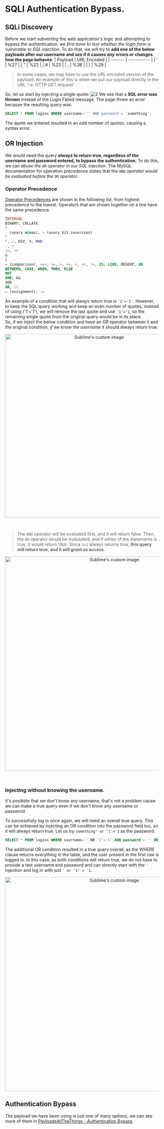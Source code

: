 # SQLI Authentication Bypass.
## SQLi Discovery
Before we start subverting the web application's logic and attempting to bypass the authentication, we _first have to test whether the login form is vulnerable to SQL injection_. To do that, we will try to __add one of the below payloads after our username and see if it causes any errors or changes how the page behaves__:
| Payload |	URL Encoded |
| ------- | ----------- |
|    '    | 	  %27     |
|    "    |   	%22     |
|    #   	|     %23     |
|    ;    | 	  %3B     |
|    ) 	  |     %29     |

>In some cases, we may have to use the URL encoded version of the payload. An example of this is when we put our payload directly in the URL 'i.e. HTTP GET request'.

So, let us start by injecting a single quote:
![2](https://github.com/alejandro-pentest/Hacking-Web/assets/161533623/a8314106-8cd4-41c9-8e26-cdf8c9a4b53b)
We see that a __SQL error was thrown__ instead of the Login Failed message. The page threw an error because the resulting query was:
```sql
SELECT * FROM logins WHERE username=''' AND password = 'something';
```
The quote we entered resulted in an odd number of quotes, causing a syntax error. 

## OR Injection
We would need the query __always to return true, regardless of the username and password entered, to bypass the authentication__. To do this, we can _abuse the `OR` operator in our SQL injection_.
The MySQL documentation for operation precedence states that the `AND` _operator would be evaluated before the_ `OR` _operator_.

### Operator Precedence
[Operator Precedences](https://movefeng.com/mysql-manual/operator-precedence.html) are shown in the following list, from highest precedence to the lowest. Operators that are shown together on a line have the same precedence.
```sql 
INTERVAL
BINARY, COLLATE
!
- (unary minus), ~ (unary bit inversion)
^
*, /, DIV, %, MOD
-, +
<<, >>
&
|
= (comparison), <=>, >=, >, <=, <, <>, !=, IS, LIKE, REGEXP, IN
BETWEEN, CASE, WHEN, THEN, ELSE
NOT
AND, &&
XOR
OR, ||
= (assignment), :=
```


An example of a condition that will always return true is `'1'='1'`. However, to keep the SQL query working and keep an even number of quotes, instead of using ('1'='1'), we will remove the last quote and use `'1'='1`, so the remaining single quote from the original query would be in its place.<br />
So, if we inject the below condition and have an OR operator between it and the original condition, _if we know the username_ it should always return true:

<p align="center">
  <img src="https://github.com/alejandro-pentest/Hacking-Web/assets/161533623/30f186b9-3dcc-41e2-bb01-5018080b3cfb" width="600" alt="Sublime's custom image"/>
</p>

<br />

> The `AND` operator will be evaluated first, and it will return false. Then, the `OR` operator would be evalutated, and if either of the statements is true, it would return `TRUE`. Since `1=1` always returns true, __this query will return true, and it will grant us access__.


<p align="center">
  <img src="https://github.com/alejandro-pentest/Hacking-Web/assets/161533623/7bb93940-ea45-410c-be02-08850331b832" width="700" alt="Sublime's custom image"/>
</p>

<br />

### Injecting without knowing the username.
It's posibble that we don't know any username, that's not a problem cause we can make a true query even if we don't know any username or password.

To successfully log in once again, we will need an overall true query. This can be achieved by injecting an OR condition into the password field too, so it will always return true. Let us try `something' or '1'='1` as the password.
```sql
SELECT * FROM logins WHERE username='' OR '1'='1' AND password = '' OR '1'='1';
```


The additional OR condition resulted in a true query overall, as the WHERE clause returns everything in the table, and the user present in the first row is logged in. In this case, as both conditions will return true, we do not have to provide a test username and password and can directly start with the `'` injection and log in with just `' or '1' = '1`.


<p align="center">
  <img src="https://github.com/alejandro-pentest/Hacking-Web/assets/161533623/3071a421-2cbc-43f5-8bb9-aafb5d700e62" width="700" alt="Sublime's custom image"/>
</p>

## Authentication Bypass
The payload we have been using is just one of many options, we can see more of them in [PayloadsAllTheThings - Authentication Bypass](https://github.com/swisskyrepo/PayloadsAllTheThings/tree/master/SQL%20Injection#authentication-bypass).



